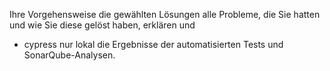 Ihre Vorgehensweise
die gewählten Lösungen
alle Probleme, die Sie hatten und wie Sie diese gelöst haben, erklären und
- cypress nur lokal
die Ergebnisse der automatisierten Tests und SonarQube-Analysen.

